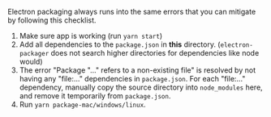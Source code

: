 Electron packaging always runs into the same errors that you can mitigate by following this checklist.

1. Make sure app is working (run `yarn start`)
2. Add all dependencies to the `package.json` in **this** directory. (`electron-packager` does not search higher directories for dependencies like node would)
3. The error "Package "..." refers to a non-existing file" is resolved by not having any "file:..." dependencies in `package.json`. For each "file:..." dependency, manually copy the source directory into `node_modules` here, and remove it temporarily from `package.json`. 
4. Run `yarn package-mac/windows/linux`.